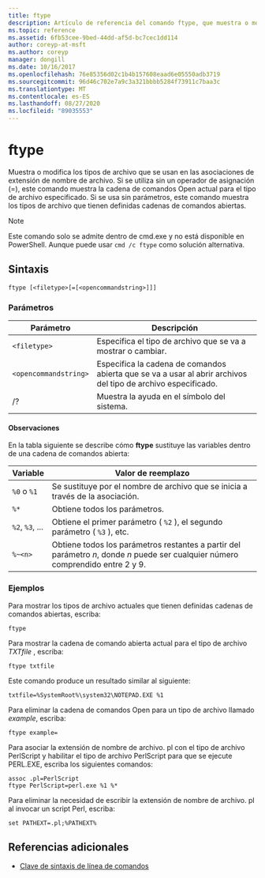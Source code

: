 ```yaml
---
title: ftype
description: Artículo de referencia del comando ftype, que muestra o modifica el tipo de archivo utilizado en las asociaciones de extensión de nombre de archivo.
ms.topic: reference
ms.assetid: 6fb53cee-9bed-44dd-af5d-bc7cec1dd114
author: coreyp-at-msft
ms.author: coreyp
manager: dongill
ms.date: 10/16/2017
ms.openlocfilehash: 76e85356d02c1b4b157608eaad6e05550adb3719
ms.sourcegitcommit: 96d46c702e7a9c3a321bbbb5284f73911c7baa3c
ms.translationtype: MT
ms.contentlocale: es-ES
ms.lasthandoff: 08/27/2020
ms.locfileid: "89035553"
---
```

# <a name="ftype"></a>ftype

Muestra o modifica los tipos de archivo que se usan en las asociaciones de extensión de nombre de archivo. Si se utiliza sin un operador de asignación (=), este comando muestra la cadena de comandos Open actual para el tipo de archivo especificado. Si se usa sin parámetros, este comando muestra los tipos de archivo que tienen definidas cadenas de comandos abiertas.

> [!NOTE]
> Este comando solo se admite dentro de cmd.exe y no está disponible en PowerShell.
> Aunque puede usar `cmd /c ftype` como solución alternativa.

## <a name="syntax"></a>Sintaxis

```
ftype [<filetype>[=[<opencommandstring>]]]
```

### <a name="parameters"></a>Parámetros

| Parámetro | Descripción |
| --------- | ----------- |
| `<filetype>` | Especifica el tipo de archivo que se va a mostrar o cambiar. |
| `<opencommandstring>` | Especifica la cadena de comandos abierta que se va a usar al abrir archivos del tipo de archivo especificado.|
| /? | Muestra la ayuda en el símbolo del sistema. |

#### <a name="remarks"></a>Observaciones

En la tabla siguiente se describe cómo **ftype** sustituye las variables dentro de una cadena de comandos abierta:

| Variable | Valor de reemplazo |
| -------- | ----------------- |
| `%0` o `%1` | Se sustituye por el nombre de archivo que se inicia a través de la asociación. |
| `%*` | Obtiene todos los parámetros. |
| `%2`, `%3`, ... | Obtiene el primer parámetro ( `%2` ), el segundo parámetro ( `%3` ), etc. |
| `%~<n>` | Obtiene todos los parámetros restantes a partir del parámetro *n*, donde *n* puede ser cualquier número comprendido entre 2 y 9. |

### <a name="examples"></a>Ejemplos

Para mostrar los tipos de archivo actuales que tienen definidas cadenas de comandos abiertas, escriba:

```
ftype
```

Para mostrar la cadena de comando abierta actual para el tipo de archivo *TXTfile* , escriba:

```
ftype txtfile
```

Este comando produce un resultado similar al siguiente:

`txtfile=%SystemRoot%\system32\NOTEPAD.EXE %1`

Para eliminar la cadena de comandos Open para un tipo de archivo llamado *example*, escriba:

```
ftype example=
```

Para asociar la extensión de nombre de archivo. pl con el tipo de archivo PerlScript y habilitar el tipo de archivo PerlScript para que se ejecute PERL.EXE, escriba los siguientes comandos:

```
assoc .pl=PerlScript
ftype PerlScript=perl.exe %1 %*
```

Para eliminar la necesidad de escribir la extensión de nombre de archivo. pl al invocar un script Perl, escriba:

```
set PATHEXT=.pl;%PATHEXT%
```

## <a name="additional-references"></a>Referencias adicionales

- [Clave de sintaxis de línea de comandos](command-line-syntax-key.md)
